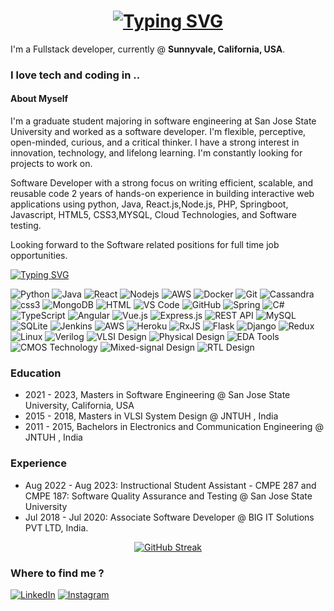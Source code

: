 <h1 align = "center">
<a href="https://git.io/typing-svg"><img src="https://readme-typing-svg.herokuapp.com?font=Fira+Code&size=65&duration=1500&pause=600&color=0CE82B&background=000000EE&center=true&vCenter=true&multiline=true&width=1920&height=384&lines=Hello+there!;My+name+is+FNU+Butul+Parveen;I'm+a+Full+Stack+Software+Developer!;Masters+in+Software+Engineering+from+SJSU" alt="Typing SVG" /></a>
</h1>

<p>I'm a Fullstack developer, currently @ <b>Sunnyvale, California, USA</b>.</p>
<h3>I love tech and coding in ..</h3>
<h4>
  About Myself
</h4>
<P>
  I'm a graduate student majoring in software engineering at San Jose State University and worked as a software developer. I'm flexible, perceptive, open-minded, curious, and a critical thinker. I have a strong interest in innovation, technology, and lifelong learning. I'm constantly looking for projects to work on. 

Software Developer with a strong focus on writing efficient, scalable, and reusable code 2 years of hands-on experience in building interactive web applications using python, Java, React.js,Node.js, PHP, Springboot, Javascript, HTML5, CSS3,MYSQL, Cloud Technologies, and Software testing.

Looking forward to the Software related positions for full time job opportunities.
</P>
<a href="https://git.io/typing-svg"><img src="https://readme-typing-svg.demolab.com?font=Fira+Code&pause=1000&random=false&width=435&lines=Technical+Skills;" alt="Typing SVG" /></a>
<p>
  
  <img alt="Python" src="https://img.shields.io/badge/Python-3776AB?style=for-the-badge&logo=python&logoColor=white"/>
  <img alt ="Java" src ="https://img.shields.io/badge/Java-ED8B00?style=for-the-badge&logo=java&logoColor=white"/>
  <img alt="React" src="https://img.shields.io/badge/-React-45b8d8?style=for-the-badge&logo=react&logoColor=white" />
  <img alt="Nodejs" src="https://img.shields.io/badge/-Nodejs-43853d?style=for-the-badge&logo=Node.js&logoColor=white" />
  <img alt="AWS" src="https://img.shields.io/badge/-AWS-43853d?style=for-the-badge&logo=amazonaws&logoColor=white" />
  <img alt="Docker" src="https://img.shields.io/badge/-Docker-46a2f1?style=for-the-badge&logo=docker&logoColor=white" />
  <img alt="Git" src="https://img.shields.io/badge/-Git-F05032?style=for-the-badge&logo=git&logoColor=white" />
  <img alt="Cassandra" src="https://img.shields.io/badge/-HTML5-E34F26?style=for-the-badge&logo=html5&logoColor=white" />
  <img alt="css3" src="https://img.shields.io/badge/-CSS3-E34F26?style=for-the-badge&logo=css3&logoColor=white" />
  <img alt="MongoDB" src="https://img.shields.io/badge/-MongoDB-13aa52?style=for-the-badge&logo=mongodb&logoColor=white" /> 
  <img alt="HTML" src="https://img.shields.io/badge/-HTML5-E34F26?style=for-the-badge&logo=html5&logoColor=white" /> 
  <img alt="VS Code" src="https://img.shields.io/badge/-VS_Code-007acc?style=for-the-badge&logo=visual-studio-code&logoColor=white" /> 
  <img alt="GitHub" src="https://img.shields.io/badge/-GitHub-181717?style=for-the-badge&logo=github&logoColor=white" /> 
  <img alt="Spring" src="https://img.shields.io/badge/-Spring-6db33f?style=for-the-badge&logo=spring&logoColor=white" /> 
  <img alt="C#" src="https://img.shields.io/badge/-C%23-239120?style=for-the-badge&logo=c-sharp&logoColor=white" /> 
  <img alt="TypeScript" src="https://img.shields.io/badge/-TypeScript-007acc?style=for-the-badge&logo=typescript&logoColor=white" /> 
  <img alt="Angular" src="https://img.shields.io/badge/-Angular-dd0031?style=for-the-badge&logo=angular&logoColor=white" /> 
  <img alt="Vue.js" src="https://img.shields.io/badge/-Vue.js-4FC08D?style=for-the-badge&logo=vue.js&logoColor=white" /> 
  <img alt="Express.js" src="https://img.shields.io/badge/-Express.js-000000?style=for-the-badge&logo=express&logoColor=white" /> 
  <img alt="REST API" src="https://img.shields.io/badge/-REST_API-336791?style=for-the-badge" /> 
  <img alt="MySQL" src="https://img.shields.io/badge/-MySQL-00758f?style=for-the-badge&logo=mysql&logoColor=white" /> 
  <img alt="SQLite" src="https://img.shields.io/badge/-SQLite-003b57?style=for-the-badge&logo=sqlite&logoColor=white" /> 
  <img alt="Jenkins" src="https://img.shields.io/badge/-Jenkins-d24939?style=for-the-badge&logo=jenkins&logoColor=white" /> 
  <img alt="AWS" src="https://img.shields.io/badge/-Amazon_AWS-232f3e?style=for-the-badge&logo=amazon-aws&logoColor=white" /> 
  <img alt="Heroku" src="https://img.shields.io/badge/-Heroku-430098?style=for-the-badge&logo=heroku&logoColor=white" /> 
  <img alt="RxJS" src="https://img.shields.io/badge/-RxJS-B7178C?style=for-the-badge&logo=reactivex&logoColor=white" /> 
  <img alt="Flask" src="https://img.shields.io/badge/-Flask-000000?style=for-the-badge&logo=flask&logoColor=white" /> 
  <img alt="Django" src="https://img.shields.io/badge/-Django-092E20?style=for-the-badge&logo=django&logoColor=white" /> 
  <img alt="Redux" src="https://img.shields.io/badge/-Redux-764ABC?style=for-the-badge&logo=redux&logoColor=white" /> 
  <img alt="Linux" src="https://img.shields.io/badge/-Linux-FCC624?style=for-the-badge&logo=linux&logoColor=white" /> 
  <img alt="Verilog" src="https://img.shields.io/badge/-Verilog-43A047?style=for-the-badge" /> 
  <img alt="VLSI Design" src="https://img.shields.io/badge/-VLSI_Design-007ACC?style=for-the-badge" /> 
  <img alt="Physical Design" src="https://img.shields.io/badge/-Physical_Design-795548?style=for-the-badge" /> 
  <img alt="EDA Tools" src="https://img.shields.io/badge/-EDA_Tools-673AB7?style=for-the-badge" /> 
  <img alt="CMOS Technology" src="https://img.shields.io/badge/-CMOS_Technology-607D8B?style=for-the-badge" /> 
  <img alt="Mixed-signal Design" src="https://img.shields.io/badge/-Low_Power_Design-8BC34A?style=for-the-badge" /> 
  <img alt="RTL Design" src="https://img.shields.io/badge/-RTL_Design-FF5722?style=for-the-badge" />
  
  
 
</p>

### Education

- 2021 - 2023, Masters in Software Engineering @ San Jose State University, California, USA
- 2015 - 2018, Masters in VLSI System Design @ JNTUH , India
- 2011 - 2015, Bachelors in Electronics and Communication Engineering @ JNTUH , India

### Experience
- Aug 2022 - Aug 2023: Instructional Student Assistant - CMPE 287 and CMPE 187: Software Quality Assurance and Testing @ San Jose State University 
- Jul 2018 - Jul 2020: Associate Software Developer  @ BIG IT Solutions PVT LTD, India.


<sub><p align="center">
  [![GitHub Streak](https://streak-stats.demolab.com/?user=Butulparveen)](https://git.io/streak-stats)
</p></sub>



<h3>Where to find me ?</h3>
<p>
  <a href="https://www.linkedin.com/in/butulparveen/" target="_blank"><img alt="LinkedIn" src="https://img.shields.io/badge/linkedin-%230077B5.svg?&style=for-the-badge&logo=linkedin&logoColor=white" /></a>
  <a href="https://www.instagram.com/butulparveen/" target="_blank"><img alt="Instagram" src="https://img.shields.io/badge/instagram-%2312100E.svg?&style=for-the-badge&logo=instagram&logoColor=white" /></a>
</p>
